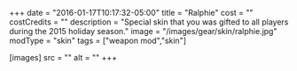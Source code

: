 +++
date = "2016-01-17T10:17:32-05:00"
title = "Ralphie"
cost = ""
costCredits = ""
description = "Special skin that you was gifted to all players during the 2015 holiday season."
image = "/images/gear/skin/ralphie.jpg"
modType = "skin"
tags = ["weapon mod","skin"]

[images]
  src = ""
  alt = ""
+++
